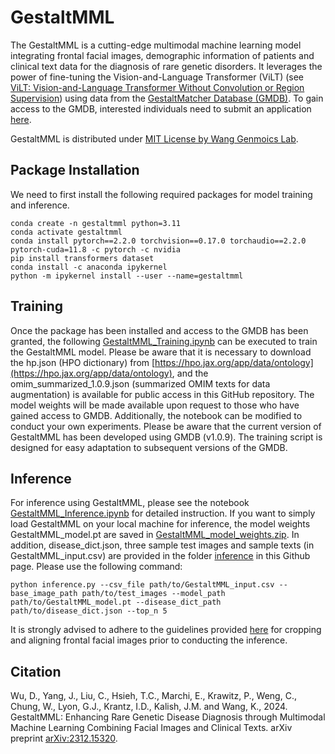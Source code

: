# GestaltMML
The GestaltMML is a cutting-edge multimodal machine learning model integrating frontal facial images, demographic information of patients and clinical text data for the diagnosis of rare genetic disorders. It leverages the power of fine-tuning the Vision-and-Language Transformer (ViLT) (see [ViLT: Vision-and-Language Transformer Without Convolution or Region Supervision](https://arxiv.org/abs/2102.03334)) using data from the [GestaltMatcher Database (GMDB)](https://db.gestaltmatcher.org). To gain access to the GMDB, interested individuals need to submit an application [here](https://db.gestaltmatcher.org/documents).

GestaltMML is distributed under [MIT License by Wang Genmoics Lab](https://wglab.mit-license.org).

## Package Installation
We need to first install the following required packages for model training and inference.
```
conda create -n gestaltmml python=3.11
conda activate gestaltmml
conda install pytorch==2.2.0 torchvision==0.17.0 torchaudio==2.2.0 pytorch-cuda=11.8 -c pytorch -c nvidia
pip install transformers dataset
conda install -c anaconda ipykernel
python -m ipykernel install --user --name=gestaltmml
```
## Training
Once the package has been installed and access to the GMDB has been granted, the following [GestaltMML_Training.ipynb](https://github.com/WGLab/GestaltMML/blob/main/GestaltMML_Training.ipynb) can be executed to train the GestaltMML model. Please be aware that it is necessary to download the hp.json (HPO dictionary) from [https://hpo.jax.org/app/data/ontology](https://hpo.jax.org/app/data/ontology), and the omim_summarized_1.0.9.json (summarized OMIM texts for data augmentation) is available for public access in this GitHub repository. The model weights will be made available upon request to those who have gained access to GMDB. Additionally, the notebook can be modified to conduct your own experiments. Please be aware that the current version of GestaltMML has been developed using GMDB (v1.0.9). The training script is designed for easy adaptation to subsequent versions of the GMDB.

## Inference
For inference using GestaltMML, please see the notebook [GestaltMML_Inference.ipynb](https://github.com/WGLab/GestaltMML/blob/main/GestaltMML_Inference.ipynb) for detailed instruction. 
If you want to simply load GestaltMML on your local machine for inference, the model weights GestaltMML_model.pt are saved in [GestaltMML_model_weights.zip](https://github.com/WGLab/GestaltMML/releases/download/v1.0.9/GestaltMML_model_weights.zip). In addition, disease_dict.json, three sample test images and sample texts (in GestaltMML_input.csv) are provided in the folder [inference](inference) in this Github page. Please use the following command:
```
python inference.py --csv_file path/to/GestaltMML_input.csv --base_image_path path/to/test_images --model_path path/to/GestaltMML_model.pt --disease_dict_path path/to/disease_dict.json --top_n 5
```
It is strongly advised to adhere to the guidelines provided [here](https://github.com/igsb/GestaltMatcher-Arc/tree/service?tab=readme-ov-file#crop-and-align-faces) for cropping and aligning frontal facial images prior to conducting the inference.
## Citation
Wu, D., Yang, J., Liu, C., Hsieh, T.C., Marchi, E., Krawitz, P., Weng, C., Chung, W., Lyon, G.J., Krantz, I.D., Kalish, J.M. and Wang, K., 2024. GestaltMML: Enhancing Rare Genetic Disease Diagnosis through Multimodal Machine Learning Combining Facial Images and Clinical Texts. arXiv preprint [arXiv:2312.15320](https://arxiv.org/abs/2312.15320).
